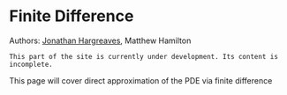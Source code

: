 # Finite Difference
Authors: [Jonathan Hargreaves](https://knowledgebase.acoustics.ac.uk/community/bios.html#jonathan-hargreaves), Matthew Hamilton

```{warning}
This part of the site is currently under development. Its content is incomplete.
```

This page will cover direct approximation of the PDE via finite difference



